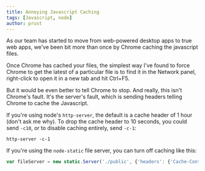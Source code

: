 ```yaml
---
title: Annoying Javascript Caching
tags: [Javascript, node]
author: prust
---
```


As our team has started to move from web-powered desktop apps to true web apps, we've been bit more than once by Chrome caching the javascript files.

Once Chrome has cached your files, the simplest way I've found to force Chrome to get the latest of a particular file is to find it in the Network panel, right-click to open it in a new tab and hit Ctrl+F5.

But it would be even better to tell Chrome to stop. And really, this isn't Chrome's fault. It's the server's fault, which is sending headers telling Chrome to cache the Javascript.

If you're using node's `http-server`, the default is a cache header of 1 hour (don't ask me why). To drop the cache header to 10 seconds, you could send `-c10`, or to disable caching entirely, send `-c-1`:

```
http-server -c-1
```

If you're using the `node-static` file server, you can turn off caching like this:

```javascript
var fileServer = new static.Server('./public', {'headers': {'Cache-Control': 'no-cache, must-revalidate'}});
```